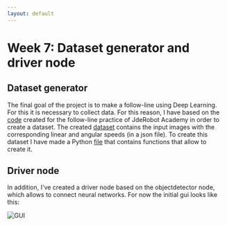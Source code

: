```yaml
---
layout: default
---
```

# Week 7: Dataset generator and driver node

## Dataset generator

The final goal of the project is to make a follow-line using Deep Learning. For this it is necessary to collect data. For this reason, I have based on the [code](http://vanessavisionrobotica.blogspot.com/2018/05/practica-1-follow-line-prueba-2.html) created for the follow-line practice of JdeRobot Academy in order to create a dataset. The created [dataset](https://github.com/RoboticsURJC-students/2017-tfm-vanessa-fernandez/tree/master/Follow%20Line/Dataset) contains the input images with the corresponding linear and angular speeds (in a json file). To create this dataset I have made a Python [file](https://github.com/RoboticsURJC-students/2017-tfm-vanessa-fernandez/blob/master/Follow%20Line/generator.py) that contains functions that allow to create it. 


## Driver node

In addition, I've created a driver node based on the objectdetector node, which allows to connect neural networks. For now the initial gui looks like this: 

![GUI](https://roboticslaburjc.github.io/2017-tfm-vanessa-fernandez/images/gui_inicial.png)

